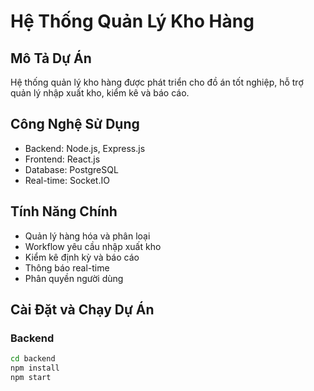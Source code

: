 # Hệ Thống Quản Lý Kho Hàng

## Mô Tả Dự Án

Hệ thống quản lý kho hàng được phát triển cho đồ án tốt nghiệp, hỗ trợ quản lý nhập xuất kho, kiểm kê và báo cáo.

## Công Nghệ Sử Dụng

- Backend: Node.js, Express.js
- Frontend: React.js
- Database: PostgreSQL
- Real-time: Socket.IO

## Tính Năng Chính

- Quản lý hàng hóa và phân loại
- Workflow yêu cầu nhập xuất kho
- Kiểm kê định kỳ và báo cáo
- Thông báo real-time
- Phân quyền người dùng

## Cài Đặt và Chạy Dự Án

### Backend

```bash
cd backend
npm install
npm start
```
